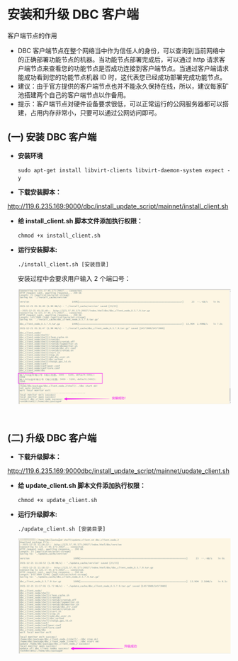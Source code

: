 # 安装和升级 DBC 客户端

客户端节点的作用

- DBC 客户端节点在整个网络当中作为信任人的身份，可以查询到当前网络中的正确部署功能节点的机器。当功能节点部署完成后，可以通过 http 请求客户端节点来查看您的功能节点是否成功连接到客户端节点。当通过客户端请求能成功看到您的功能节点机器 ID 时，这代表您已经成功部署完成功能节点。
- 建议：由于官方提供的客户端节点也并不能永久保持在线，所以，建议每家矿池搭建两个自己的客户端节点以作备用。
- 提示：客户端节点对硬件设备要求很低，可以正常运行的公网服务器都可以搭建，占用内存非常小，只要可以通过公网访问即可。

## (一) 安装 DBC 客户端

- **安装环境**

  `sudo apt-get install libvirt-clients libvirt-daemon-system expect -y`

- **下载安装脚本：**

http://119.6.235.169:9000/dbc/install_update_script/mainnet/install_client.sh

- **给 install_client.sh 脚本文件添加执行权限：**

  `chmod +x install_client.sh`

- **运行安装脚本:**

  `./install_client.sh [安装目录]`

  安装过程中会要求用户输入 2 个端口号：

    <img src="./assets/install_dbc_client.png" width = "500" height = "260"  align=center />

<br/>

## (二) 升级 DBC 客户端

- **下载升级脚本：**

http://119.6.235.169:9000dbc/install_update_script/mainnet/update_client.sh

- **给 update_client.sh 脚本文件添加执行权限：**

  `chmod +x update_client.sh`

- **运行升级脚本:**

  `./update_client.sh [安装目录]`

    <img src="./assets/update_dbc_client.png" width = "500" height = "260"  align=center />
